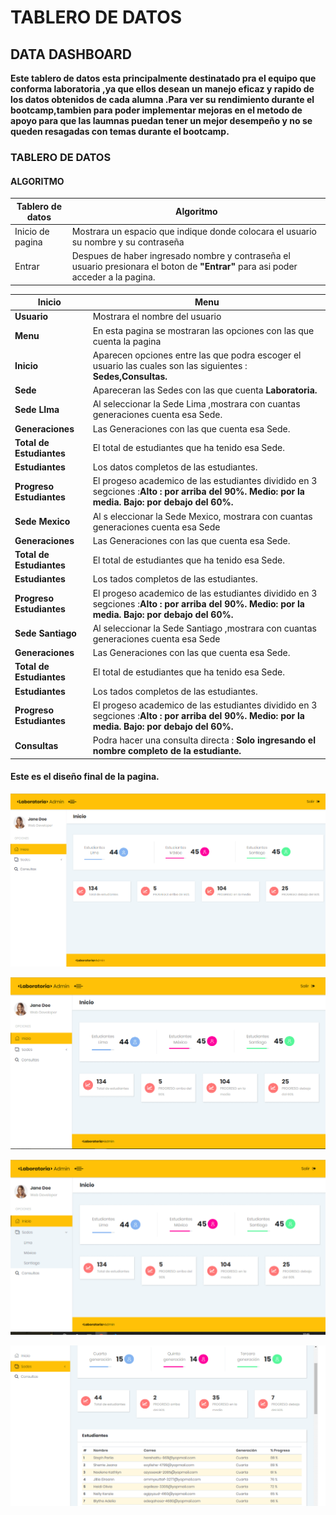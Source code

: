 # TABLERO DE DATOS
## DATA DASHBOARD 

**Este  tablero de datos esta principalmente destinatado pra el equipo que conforma laboratoria ,ya que ellos desean un manejo eficaz y rapido de los datos obtenidos de cada alumna .Para ver su rendimiento durante el bootcamp,tambien para poder implementar mejoras en el metodo de apoyo para que las laumnas puedan tener un mejor desempeño y no se queden resagadas con temas durante el bootcamp.**

### TABLERO DE DATOS
#### ALGORITMO

Tablero de datos  | Algoritmo
-------------     | -------------
Inicio de pagina  | Mostrara un espacio que  indique donde colocara el usuario su nombre y su contraseña
Entrar            | Despues de haber ingresado nombre y contraseña el usuario presionara el boton de **"Entrar"** para asi poder acceder a la pagina.

**Inicio** |**Menu** 
-------------     | -------------
**Usuario**  | Mostrara el  nombre del usuario
**Menu**    | En esta pagina se mostraran las opciones con las que cuenta la pagina
**Inicio**   | Aparecen opciones entre las que podra escoger el usuario las cuales son las siguientes : **Sedes,Consultas.**
**Sede**     | Apareceran las Sedes con las que cuenta **Laboratoria.**
**Sede LIma**|Al seleccionar la Sede Lima ,mostrara con cuantas generaciones cuenta esa Sede.
**Generaciones**|Las Generaciones con las que cuenta esa Sede.
**Total de Estudiantes**|El total de estudiantes que ha tenido esa Sede.
**Estudiantes**|Los datos completos de las estudiantes.
**Progreso Estudiantes**|El progeso academico de las estudiantes dividido en 3 segciones :**Alto : por arriba del 90%.** **Medio: por la media.** **Bajo: por debajo del 60%.**
**Sede Mexico**|Al s eleccionar la Sede Mexico, mostrara con cuantas generaciones cuenta esa Sede
**Generaciones**|Las Generaciones con las que cuenta esa Sede.
**Total de Estudiantes**|El total de estudiantes que ha tenido esa Sede.
**Estudiantes**|Los tados completos de las estudiantes.
**Progreso Estudiantes**|El progeso academico de las estudiantes dividido en 3 segciones :**Alto : por arriba del 90%.** **Medio: por la media.** **Bajo: por debajo del 60%.**
**Sede Santiago**|Al seleccionar la Sede Santiago ,mostrara con cuantas generaciones cuenta esa Sede
**Generaciones**|Las Generaciones con las que cuenta esa Sede.
**Total de Estudiantes**|El total de estudiantes que ha tenido esa Sede.
**Estudiantes**|Los tados completos de las estudiantes.
**Progreso Estudiantes**|El progeso academico de las estudiantes dividido en 3 segciones :**Alto : por arriba del 90%.** **Medio: por la media.** **Bajo: por debajo del 60%.**
**Consultas**| Podra hacer una consulta directa : **Solo ingresando el nombre completo de la estudiante.**

#### Este es el diseño final de la pagina.






![terceralcance](src/img/terceralcance.png)

![terceralcancea](src/img/terceralcanceb.png)



![terceralcanceb](src/img/terceralcancec.png)



![terceralcancec](src/img/terceralcanced.png)








 
 
















































